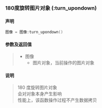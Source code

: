 ### 180度旋转图片对象 \(**:turn\_upondown**\)


#### 声明
```lua
图像 = 图像:turn_upondown()
```


#### 参数及返回值
> - 图像
>   - 图片对象，当前操作的图片对象


#### 说明
> 180 度旋转图片对象  
> 会对对象本身产生影响  
> 性能上，该函数操作过程不产生数据拷贝  

